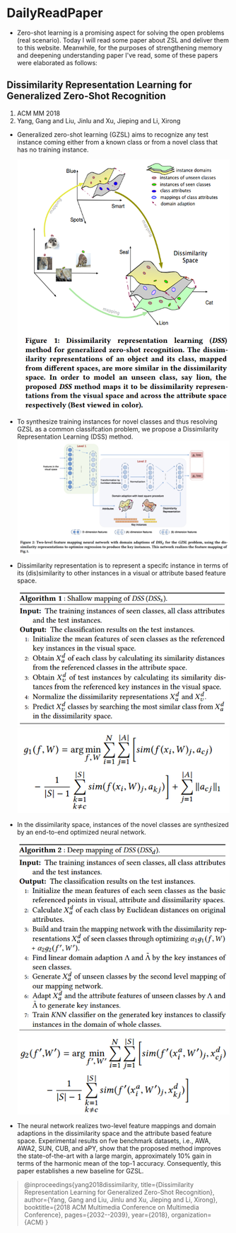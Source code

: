 # DailyReadPaper
- Zero-shot learning is a promising aspect for solving the open problems (real scenario).
Today I will read some paper about ZSL and deliver them to this website.
Meanwhile, for the purposes of strengthening memory and deepening understanding paper I've read, some 
of these papers were elaborated as follows:

## Dissimilarity Representation Learning for Generalized Zero-Shot Recognition
1. ACM MM 2018
2. Yang, Gang and Liu, Jinlu and Xu, Jieping and Li, Xirong

- Generalized zero-shot learning (GZSL) aims to recognize any test
instance coming either from a known class or from a novel class
that has no training instance.

    ![GZSL](Pictures/1.png)
    
- To synthesize training instances for
novel classes and thus resolving GZSL as a common classifcation problem, we propose a Dissimilarity Representation Learning
(DSS) method. 
    ![GZSL](Pictures/2.png)
- Dissimilarity representation is to represent a specifc instance in terms of its (dis)similarity to other instances in a
visual or attribute based feature space. 

    ![GZSL](Pictures/3.png)
    ![GZSL](Pictures/4.png) 
    
- In the dissimilarity space, instances of the novel classes are synthesized by an end-to-end
optimized neural network. 

    ![GZSL](Pictures/5.png) 
    ![GZSL](Pictures/6.png)
        
- The neural network realizes two-level feature mappings and domain adaptions in the dissimilarity space
and the attribute based feature space. Experimental results on fve
benchmark datasets, i.e., AWA, AWA2, SUN, CUB, and aPY, show
that the proposed method improves the state-of-the-art with a large
margin, approximately 10% gain in terms of the harmonic mean
of the top-1 accuracy. Consequently, this paper establishes a new
baseline for GZSL.

>@inproceedings{yang2018dissimilarity,
  title={Dissimilarity Representation Learning for Generalized Zero-Shot Recognition},
  author={Yang, Gang and Liu, Jinlu and Xu, Jieping and Li, Xirong},
  booktitle={2018 ACM Multimedia Conference on Multimedia Conference},
  pages={2032--2039},
  year={2018},
  organization={ACM}
}